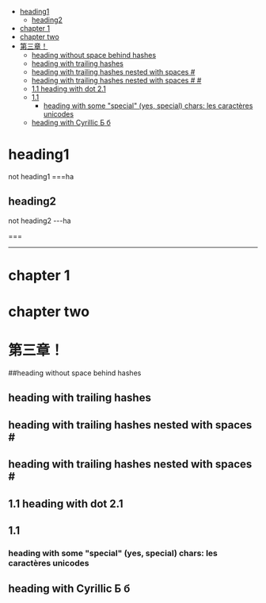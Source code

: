
<!-- vim-markdown-toc GFM -->

* [heading1](#heading1)
    * [heading2](#heading2)
* [chapter 1](#chapter-1)
* [chapter       two](#chapter-------two)
* [第三章！](#第三章)
    * [heading without space behind hashes](#heading-without-space-behind-hashes)
    * [heading with trailing hashes](#heading-with-trailing-hashes)
    * [heading with trailing hashes nested with spaces #](#heading-with-trailing-hashes-nested-with-spaces-)
    * [heading with trailing hashes nested with spaces # #](#heading-with-trailing-hashes-nested-with-spaces--)
    * [1.1 heading with dot 2.1](#11-heading-with-dot-21)
    * [1.1](#11)
        * [heading with some "special" (yes, special) chars: les caractères unicodes](#heading-with-some-special-yes-special-chars-les-caractères-unicodes)
    * [heading with Cyrillic Б б](#heading-with-cyrillic--)

<!-- vim-markdown-toc -->

heading1
===

not heading1
===ha

heading2
--

not heading2
---ha

===

---

# chapter 1

#     chapter       two  

# 第三章！

##heading without space behind hashes

## heading with trailing hashes ##

## heading with trailing hashes nested with spaces # #

## heading with trailing hashes nested with spaces # #  

## 1.1 heading with dot 2.1

## 1.1

### heading with some "special" (yes, special) chars: les caractères unicodes

## heading with Cyrillic Б б
